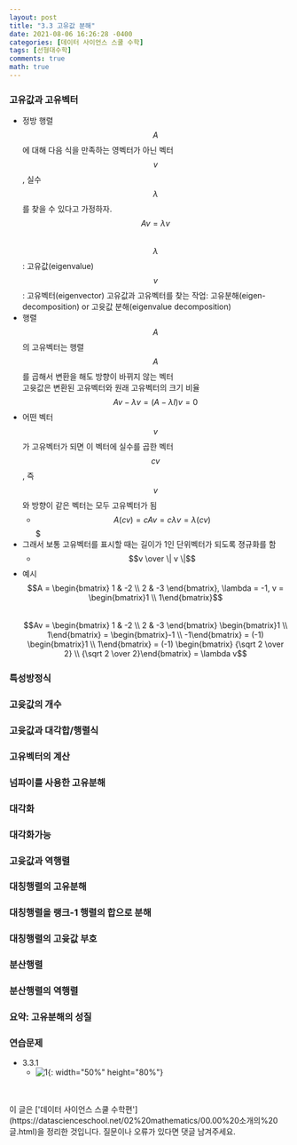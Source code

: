 ```yaml
---
layout: post
title: "3.3 고유값 분해"
date: 2021-08-06 16:26:28 -0400
categories: [데이터 사이언스 스쿨 수학]
tags: [선형대수학]
comments: true
math: true
---
```


### 고유값과 고유벡터
- 정방 행렬 $$A$$에 대해 다음 식을 만족하는 영벡터가 아닌 벡터 $$v$$, 실수 $$\lambda$$ 를 찾을 수 있다고 가정하자. <br/>
$$Av = \lambda v$$ <br/>
$$\lambda$$: 고유값(eigenvalue)
$$v$$: 고유벡터(eigenvector)
고유값과 고유벡터를 찾는 작업: 고유분해(eigen-decomposition) or 고윳값 분해(eigenvalue decomposition)
- 행렬 $$A$$의 고유벡터는 행렬 $$A$$를 곱해서 변환을 해도 방향이 바뀌지 않는 벡터<br/>
고윳값은 변환된 고유벡터와 원래 고유벡터의 크기 비율 <br/>
$$Av- \lambda v = (A -\lambda I)v = 0$$
- 어떤 벡터 $$v$$가 고유벡터가 되면 이 벡터에 실수를 곱한 벡터 $$cv$$, 즉 $$v$$와 방향이 같은 벡터는 모두 고유벡터가 됨
    - $$A(cv) = cAv = c \lambda v = \lambda (cv)$$$
- 그래서 보통 고유벡터를 표시할 때는 길이가 1인 단위벡터가 되도록 졍규화를 함
    - $$v \over \| v \|$$ 
- 예시 <br/>
$$A = \begin{bmatrix} 1 & -2 \\ 2 & -3 \end{bmatrix}, \lambda = -1, v = \begin{bmatrix}1 \\ 1\end{bmatrix}$$ <br/>
$$Av = \begin{bmatrix} 1 & -2 \\ 2 & -3 \end{bmatrix} \begin{bmatrix}1 \\ 1\end{bmatrix} = \begin{bmatrix}-1 \\ -1\end{bmatrix} = (-1) \begin{bmatrix}1 \\ 1\end{bmatrix} = (-1) \begin{bmatrix} {\sqrt 2 \over 2} \\ {\sqrt 2 \over 2}\end{bmatrix} = \lambda v$$

### 특성방정식

### 고윳값의 개수
### 고윳값과 대각합/행렬식
### 고유벡터의 계산
### 넘파이를 사용한 고유분해
### 대각화
### 대각화가능
### 고윳값과 역행렬
### 대칭행렬의 고유분해
### 대칭행렬을 랭크-1 행렬의 합으로 분해
### 대칭행렬의 고윳값 부호
### 분산행렬
### 분산행렬의 역행렬
### 요약: 고유분해의 성질

### 연습문제
- 3.3.1
    - ![1](/images/linearalgebra/3_3/1.png){: width="50%" height="80%"} 

<br/>
<br/>
이 글은 ['데이터 사이언스 스쿨 수학편'](https://datascienceschool.net/02%20mathematics/00.00%20소개의%20글.html)을 정리한 것입니다.
질문이나 오류가 있다면 댓글 남겨주세요.